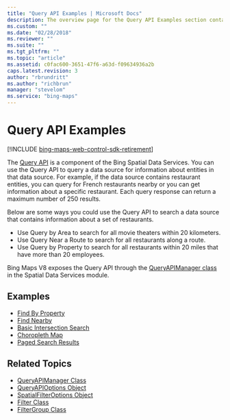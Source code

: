 ```yaml
---
title: "Query API Examples | Microsoft Docs"
description: The overview page for the Query API Examples section contains a description and links to examples and related topics.
ms.custom: ""
ms.date: "02/28/2018"
ms.reviewer: ""
ms.suite: ""
ms.tgt_pltfrm: ""
ms.topic: "article"
ms.assetid: c0fac600-3651-47f6-a63d-f09634936a2b
caps.latest.revision: 3
author: "rbrundritt"
ms.author: "richbrun"
manager: "stevelom"
ms.service: "bing-maps"
---
```


# Query API Examples

[!INCLUDE [bing-maps-web-control-sdk-retirement](../../../../includes/bing-maps-web-control-sdk-retirement.md)]

The [Query API](../../../../spatial-data-services/query-api/index.md) is a component of the Bing Spatial Data Services. You can use the Query API to query a data source for information about entities in that data source. For example, if the data source contains restaurant entities, you can query for French restaurants nearby or you can get information about a specific restaurant. Each query response can return a maximum number of 250 results.

Below are some ways you could use the Query API to search a data source that contains information about a set of restaurants.

* Use Query by Area to search for all movie theaters within 20 kilometers. 
* Use Query Near a Route to search for all restaurants along a route.
* Use Query by Property to search for all restaurants within 20 miles that have more than 20 employees.

Bing Maps V8 exposes the Query API through the [QueryAPIManager class](../../../modules/spatial-data-service-module/queryapimanager-class.md) in the Spatial Data Services module.

## Examples

  * [Find By Property](find-by-property-example.md)
  * [Find Nearby](find-nearby-example.md)
  * [Basic Intersection Search](basic-intersection-search-example.md)
  * [Choropleth Map](choropleth-map-example.md)
  * [Paged Search Results](paged-search-results-example.md)

## Related Topics

  * [QueryAPIManager Class](../../../modules/spatial-data-service-module/queryapimanager-class.md)
  * [QueryAPIOptions Object](../../../modules/spatial-data-service-module/queryapioptions-object.md)
  * [SpatialFilterOptions Object](../../../modules/spatial-data-service-module/spatialfilteroptions-object.md)
  * [Filter Class](../../../modules/spatial-data-service-module/filter-class.md)
  * [FilterGroup Class](../../../modules/spatial-data-service-module/filtergroup-class.md)
   